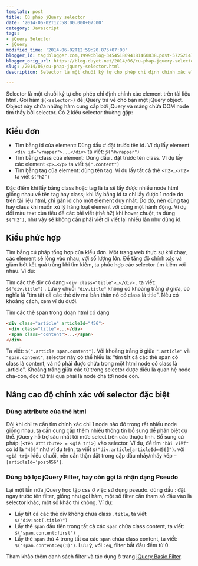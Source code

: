 ```yaml
---
template: post
title: Cú pháp jQuery selector
date: '2014-06-02T12:58:00.000+07:00'
category: Javascript
tags:
- jQuery Selector
- jQuery
modified_time: '2014-06-02T12:59:20.875+07:00'
blogger_id: tag:blogger.com,1999:blog-3454518094181460838.post-5725214778206562429
blogger_orig_url: https://blog.duyet.net/2014/06/cu-phap-jquery-selector.html
slug: /2014/06/cu-phap-jquery-selector.html
description: Selector là một chuỗi ký tự cho phép chỉ định chính xác element trên tài liệu html. Gọi hàm $(<selector>) để jQuery trả về cho bạn một jQuery object. Object này chứa những hàm cung cấp bởi jQuery và mảng chứa DOM node tìm thấy bởi selector. 

---
```


Selector là một chuỗi ký tự cho phép chỉ định chính xác element trên tài liệu html. Gọi hàm `$(<selector>)` để jQuery trả về cho bạn một jQuery object. Object này chứa những hàm cung cấp bởi jQuery và mảng chứa DOM node tìm thấy bởi selector. 
Có 2 kiểu selector thường gặp:

## Kiểu đơn ##

- Tìm bằng id của element: Dùng dấu # đặt trước tên id. 
Ví dụ lấy element `<div id="wrapper">...</div>` ta viết: `$("#wrapper")`
- Tìm bằng class của element: Dùng dấu . đặt trước tên class.
Ví dụ lấy các element `<p>…</p>` ta viết `$(".content")`
- Tìm bằng tag của element: dùng tên tag.
Ví dụ lấy tất cả thẻ <`h2>…</h2>` ta viết `$("h2″)`

Đặc điểm khi lấy bằng class hoặc tag là ta sẽ lấy được nhiều node html giống nhau về tên tag hay class; khi lấy bằng id ta chỉ lấy được 1 node do trên tài liệu html, chỉ gán id cho một element duy nhất. Do đó, nên dùng tag hay class khi muốn xử lý hàng loạt element với cùng một hành động. Ví dụ đổi màu text của tiêu đề các bài viết (thẻ h2) khi hover chuột, ta dùng `$("h2″)`, như vậy sẽ không cần phải viết đi viết lại nhiều lần như dùng id.

## Kiểu phức hợp ##
Tìm bằng cú pháp tổng hợp của kiểu đơn. Một trang web thực sự khi chạy, các element sẽ lồng vào nhau, với số lượng lớn. Để tăng độ chính xác và giảm bớt kết quả trùng khi tìm kiếm, ta phức hợp các selector tìm kiếm với nhau. Ví dụ:

Tìm các thẻ div có dạng `<div class="title">…</div>` , ta viết: `$("div.title")` . Lưu ý chuỗi `"div.title"` không có khoảng trắng ở giữa, có nghĩa là "tìm tất cả các thẻ div mà bản thân nó có class là title". Nếu có khoảng cách, xem ví dụ dưới.

Tìm các thẻ span trong đoạn html có dạng

```html
<div class="article" articleId="456">
 <div class="title">...</div>
 <span class="content">...</span>
</div>
```

Ta viết: `$(".article span.content")`. Với khoảng trắng ở giữa `".article"` và `"span.content"`, selector này có thể hiểu là: "tìm tất cả các thẻ span có class là content, và nó phải được chứa trong một html node có class là .article". Khoảng trắng giữa các từ trong selector được điểu là quan hệ node cha-con, đọc từ trái qua phải là node cha tới node con.

## Nâng cao độ chính xác với selector đặc biệt ##

### Dùng attribute của thẻ html ###
Đôi khi chỉ ta cần tìm chính xác chỉ 1 node nào đó trong rất nhiều node giống nhau, ta cần cung cấp thêm nhiều thông tin bổ sung để phân biệt cụ thể. jQuery hỗ trợ sâu nhất tới mức select trên các thuộc tính. Bổ sung cú pháp `[<tên attirbute> = <giá trị>]` vào selector. Ví dụ, để tìm `"bài viết"` có id là `"456″` như ví dụ trên, ta viết `$("div.article[articleId=456]")`. với `<giá trị>` kiểu chuỗi, nên cẩn thận đặt trong cặp dấu nháy/nháy kép – `[articleId='post456']`.

### Dùng bộ lọc jQuery Filter, hay còn gọi là nhận dạng Pseudo ###

Lại một lần nữa jQuery học tập css ở việc sử dụng pseudo. dùng dấu : đặt ngay trước tên filter, giống như gọi hàm, một số filter cần tham số đầu vào là selector khác, một số khác thì không. Ví dụ:
- Lấy tất cả các thẻ div không chứa class `.title`, ta viết: `$("div:not(.title)")`
- Lấy thẻ ``span`` đầu tiên trong tất cả các `span` chứa class content, ta viết: `$("span.content:first")`
- Lấy thẻ `span` thứ 4 trong tất cả các `span` chứa class content, ta viết: `$("span.content:eq(3)")`. Lưu ý, với `:eq`, filter bắt đầu đếm từ 0.

Tham khảo thêm danh sách filter và tác dụng ở trang [jQuery Basic Filter](https://api.jquery.com/category/selectors/basic-filter-selectors/). 
